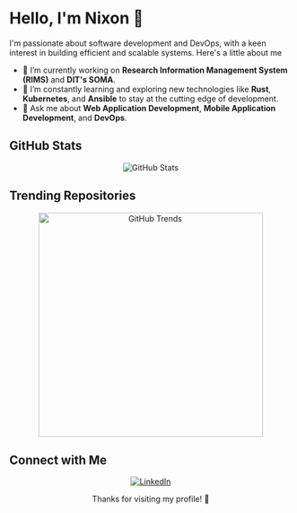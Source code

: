 # Hello, I'm Nixon 👋

I'm passionate about software development and DevOps, with a keen interest in building efficient and scalable systems. Here's a little about me

- 🔭 I’m currently working on **Research Information Management System (RIMS)** and **DIT's SOMA**.
- 🌱 I’m constantly learning and exploring new technologies like **Rust**, **Kubernetes**, and **Ansible** to stay at the cutting edge of development.
- 💬 Ask me about **Web Application Development**, **Mobile Application Development**, and **DevOps**.

<!-- GitHub Stats -->
## GitHub Stats

<p align="center">
  <img src="https://github-readme-stats.vercel.app/api?username=nixonmkindi&show_icons=true&theme=radical" alt="GitHub Stats">
</p>

<!-- GitHub Trends -->
## Trending Repositories

<p align="center">
  <a href="https://githubtrends.io" target="_blank">
    <img src="https://api.githubtrends.io/user/svg/YOUR_USERNAME/langs" alt="GitHub Trends" width="400">
  </a>
</p>

<!-- Connect with Me -->
## Connect with Me

<p align="center">
  <a href="https://www.linkedin.com/in/nixon-mkindi-69493717b/" target="_blank">
    <img src="https://img.shields.io/badge/LinkedIn-0077B5?style=for-the-badge&logo=linkedin&logoColor=white" alt="LinkedIn">
  </a>
</p>

<!-- Footer -->
<p align="center">
  Thanks for visiting my profile! 🙂
</p>
